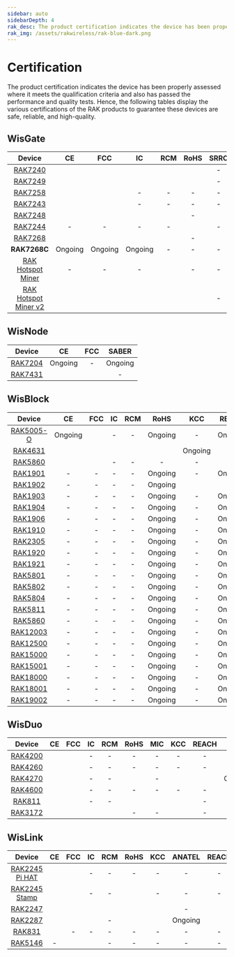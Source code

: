 ```yaml
---
sidebar: auto
sidebarDepth: 4
rak_desc: The product certification indicates the device has been properly assessed where it meets the qualification criteria and also has passed the performance and quality tests. Hence, the following tables display the various certifications of the RAK products to guarantee these devices are safe, reliable, and high-quality.
rak_img: /assets/rakwireless/rak-blue-dark.png
---
```


# Certification

The product certification indicates the device has been properly assessed where it meets the qualification criteria and also has passed the performance and quality tests. Hence, the following tables display the various certifications of the RAK products to guarantee these devices are safe, reliable, and high-quality.

## WisGate

|                                                  Device                                                       |                                                           CE                                                               |                                                          FCC                                                                |                                                 IC                                                               |                                                               RCM                                                               |                                                                   RoHS                                                                   |                                              SRRC                                               |   MIC   |                                                            KCC                                                            |  OFCA   |                                                                IMDA                                                       |                                                         ANATEL                                                          |                                              Ukraine                                               |                                                            IP67                                                            |                                                                 UKCA                                                            |                                                              REACH                                                      |     JRL    |      EAC     |       FAC     |       FSB     |     SUBTEL    |      NOM      |     IFETEL    |      BSMI     |                                                        NCC                                                                     |       MIC     |                                                            ERP                                                                            |                                                         NTC                                                             |       RAC     |      FSS      |     SABER     |     METI      |      
| :-----------------------------------------------------------------------------------------------------------: | :------------------------------------------------------------------------------------------------------------------------: | :-------------------------------------------------------------------------------------------------------------------------: | :--------------------------------------------------------------------------------------------------------------: | :-----------------------------------------------------------------------------------------------------------------------------: | :--------------------------------------------------------------------------------------------------------------------------------------: | :---------------------------------------------------------------------------------------------: | :-----: | :-----------------------------------------------------------------------------------------------------------------------: | :-----: | :-----------------------------------------------------------------------------------------------------------------------: | :---------------------------------------------------------------------------------------------------------------------: | :------------------------------------------------------------------------------------------------: | :------------------------------------------------------------------------------------------------------------------------: | :-----------------------------------------------------------------------------------------------------------------------------: | :---------------------------------------------------------------------------------------------------------------------: | :--------: | :----------: | :-----------: | :-----------: | :-----------: | :-----------: | :-----------: | :-----------: | :----------------------------------------------------------------------------------------------------------------------------: | :-----------: | :---------------------------------------------------------------------------------------------------------------------------------------: | :----------------------------------------------------------------------------------------------------------------------:| :-----------: | :-----------: | :-----------: | :-----------: |
|           <a href="/Product-Categories/WisGate/RAK7240/Overview/" target="_blank"> RAK7240 </a>               |           [](https://downloads.rakwireless.com/LoRa/RAK7240/Certification-Report/RAK7240_CE_Certificate.zip)               |          [](https://downloads.rakwireless.com/LoRa/RAK7240/Certification-Report/RAK7240_FCC_Certificate.zip)                | [](https://downloads.rakwireless.com/LoRa/RAK7240/Certification-Report/RAK7249_RAK7240_IC_Cert.pdf)              |               [](https://downloads.rakwireless.com/LoRa/RAK7240/Certification-Report/RAK7240-RCM_Test_Report.zip)               |              [](https://downloads.rakwireless.com/LoRa/RAK7240/Certification-Report/RAK-ROHS-ATL202011241747R01-Report.pdf)              |                                                -                                                |    -    |                                                             -                                                             |    -    |                                                                -                                                          | [](https://downloads.rakwireless.com/LoRa/RAK7240/Certification-Report/RAK7240_Anatel_Certificado%2017194-20-10145.pdf) |                                                 -                                                  |                                                             -                                                              |                                                                  -                                                              |                                                                -                                                        |      -     |       -      |       -       |       -       |       -       |       -       |       -       |       -       |                                                       -                                                                        |       -       |                                                             -                                                                             |                                                         -                                                               |       -       |       -       |       -       |       -       |   
|           <a href="/Product-Categories/WisGate/RAK7249/Overview/" target="_blank"> RAK7249 </a>               | [](https://downloads.rakwireless.com/LoRa/DIY-Gateway-RAK7249/Certification-Report/RAK7249_RED%28CE%29_Certificate.zip)    |    [](https://downloads.rakwireless.com/LoRa/DIY-Gateway-RAK7249/Certification-Report/RAK7249_FCC_Certificate.zip)          |[](https://downloads.rakwireless.com/LoRa/DIY-Gateway-RAK7249/Certification-Report/RAK7249_RAK7240_IC_Cert.pdf)   |         [](https://downloads.rakwireless.com/LoRa/DIY-Gateway-RAK7249/Certification-Report/RAK7249-RCM_Test_Report.zip)         |      [](https://downloads.rakwireless.com/LoRa/DIY-Gateway-RAK7249/Certification-Report/RAK7249-ROHS-ATL20191105773R01-Report.pdf)       |                                                -                                                |    -    |                                                             -                                                             |    -    |                                                                -                                                          |                                                            -                                                            |                                                 -                                                  | [](https://downloads.rakwireless.com/LoRa/DIY-Gateway-RAK7249/Certification-Report/RAK7249_Enclosure_IP67_Test_Report.pdf) |                                                                  -                                                              |                                                                -                                                        |      -     |    Ongoing   |    Ongoing    |    Ongoing    |       -       |       -       |       -       |       -       |                                                       -                                                                        |       -       |                                                             -                                                                             |                                                         -                                                               |     Ongoing   |     Ongoing   |       -       |       -       |    
|           <a href="/Product-Categories/WisGate/RAK7258/Overview/" target="_blank"> RAK7258 </a>               |    [](https://downloads.rakwireless.com/LoRa/Indoor-Gateway-RAK7258/Certification-Report/RAK7258_CE_Certificate.zip)       |  [](https://downloads.rakwireless.com/LoRa/Indoor-Gateway-RAK7258/Certification-Report/RAK7258_FCC_Certificate.zip)         |                                                  -                                                               |                                                                -                                                                |                                                                    -                                                                     |                                                -                                                |    -    | [](https://downloads.rakwireless.com/LoRa/Indoor-Gateway-RAK7258/Certification-Report/RAK7258%20_%20KC_certification.pdf) |    -    |                                                                -                                                          |                                                            -                                                            |                                                 -                                                  |                                                             -                                                              |                                                                  -                                                              |                                                                -                                                        |      -     |       -      |       -       |       -       |       -       |       -       |       -       |       -       |                                                       -                                                                        |       -       |                                                             -                                                                             |                                                         -                                                               |       -       |       -       |     Ongoing   |       -       |  
|           <a href="/Product-Categories/WisGate/RAK7243/Overview/" target="_blank"> RAK7243 </a>               |  [](https://downloads.rakwireless.com/LoRa/Pilot-Gateway-Pro-RAK7243/Certification-Report/RAK7243_CE_Certificate.zip)      | [](https://downloads.rakwireless.com/LoRa/Pilot-Gateway-Pro-RAK7243/Certification-Report/RAK7243_FCC_Certificate.zip)       |                                                  -                                                               |                                                                -                                                                |                                                                    -                                                                     |                                                -                                                |    -    |                                                             -                                                             |    -    |                                                                -                                                          |                                                            -                                                            |                                                 -                                                  |                                                             -                                                              |                                                                  -                                                              |                                                                -                                                        |      -     |       -      |       -       |       -       |       -       |       -       |       -       |       -       |                                                       -                                                                        |       -       |                                                             -                                                                             |                                                         -                                                               |       -       |       -       |       -       |       -       |
|           <a href="/Product-Categories/WisGate/RAK7248/Overview/" target="_blank"> RAK7248 </a>               |              [](https://downloads.rakwireless.com/LoRa/RAK7248/Certification/RAK7248_CE_Certification.zip)                 |            [](https://downloads.rakwireless.com/LoRa/RAK7248/Certification/RAK7248_FCC_Certification.zip)                   |    [](https://downloads.rakwireless.com/LoRa/RAK7248/Certification/RAK7248_IC_Certification.zip)                 | [](https://downloads.rakwireless.com/LoRa/RAK7248/Certification/RAK7248_RCM_Certification.rar)                                  |                                                                    -                                                                     | [](https://downloads.rakwireless.com/LoRa/RAK7248/Certification/RAK7248_SRRC_certification.zip) |    -    |                                                          Ongoing                                                          | Ongoing | [](https://downloads.rakwireless.com/LoRa/RAK7248/Certification/RAK7248_IMDA_Certification.zip)                           |                                                            -                                                            | [](https://downloads.rakwireless.com/LoRa/RAK7248/Certification/RAK7248_Ukraine_Certification.rar) |                                                             -                                                              |                                                                  -                                                              |                                                                -                                                        |      -     |       -      |       -       |       -       |       -       |       -       |       -       |       -       |                                                       -                                                                        |       -       |                                                             -                                                                             |                                                         -                                                               |       -       |       -       |       -       |       -       |
|           <a href="/Product-Categories/WisGate/RAK7244/Overview/" target="_blank"> RAK7244 </a>               |                                                            -                                                               |                                                           -                                                                 |                                                  -                                                               |                                                                -                                                                | [](https://downloads.rakwireless.com/LoRa/Developer-LoRaWAN-Gateway-RAK7244%26RAK7244P/Certification/ROHS-ATL202012091807R01-Report.pdf) |                                                -                                                |    -    |                                                             -                                                             |    -    |                                                                -                                                          |                                                            -                                                            |                                                 -                                                  |                                                             -                                                              |                                                                  -                                                              |                                                                -                                                        |      -     |       -      |       -       |       -       |       -       |       -       |       -       |       -       |                                                       -                                                                        |       -       |                                                             -                                                                             |                                                         -                                                               |       -       |       -       |       -       |       -       |
|           <a href="/Product-Categories/WisGate/RAK7268/Overview/" target="_blank"> RAK7268 </a>               |               [](https://downloads.rakwireless.com/LoRa/RAK7268/Certification/RAK7268RAK7268C_CE_Cert.zip)                 |            [](https://downloads.rakwireless.com/LoRa/RAK7268/Certification/RAK7268_FCC_cert.zip)                            |         [](https://downloads.rakwireless.com/LoRa/RAK7268/Certification/RAK7268_IC_cert.zip)                     |                   [](https://downloads.rakwireless.com/LoRa/RAK7268/Certification/RCM%C2%A0cert_RAK7268%26RAK7268C.pdf)         |                                                                    -                                                                     |   [](https://downloads.rakwireless.com/LoRa/RAK7268/Certification/RAK7268_SRRC.pdf)             |    -    |          [](https://downloads.rakwireless.com/LoRa/RAK7268/Certification/RAK7268_RAK7268C_KC%20certification.pdf)         |    -    |                                                                -                                                          |                    [](https://downloads.rakwireless.com/LoRa/RAK7268/Certification/RAK7268_ANATEL_cert.zip)             |                                                 -                                                  |                                                             -                                                              |                                                                  -                                                              |                                                                -                                                        |      -     |       -      |       -       |       -       |       -       |       -       |       -       |       -       |                                                       -                                                                        |       -       |                                                             -                                                                             |                                                         -                                                               |       -       |       -       |       -       |       -       |
|                                               **RAK7268C**                                                    |                                                         Ongoing                                                            |                                                        Ongoing                                                              |                                               Ongoing                                                            |                                                                -                                                                |                                                                    -                                                                     |                                                -                                                |    -    |                                                             -                                                             |    -    |                                                                -                                                          |                                                            -                                                            |                                                 -                                                  |                                                             -                                                              |                                                                  -                                                              |                                                                -                                                        |      -     |       -      |       -       |       -       |       -       |       -       |       -       |       -       |                                                       -                                                                        |       -       |                                                             -                                                                             |                                                         -                                                               |       -       |       -       |       -       |       -       | 
| <a href="/Product-Categories/WisGate/RAK-Hotspot-Miner/Overview/" target="_blank"> RAK Hotspot Miner </a>     |                                                            -                                                               |                                                           -                                                                 |                                                  -                                                               | [](https://downloads.rakwireless.com/LoRa/RAK_Hotspot_Miner/Certification/RAK7248_HotspotMinerV2.0_RCM_Certification.pdf)       |                                                                    -                                                                     |                                                -                                                |    -    |[](https://downloads.rakwireless.com/LoRa/RAK_Hotspot_Miner/Certification/RAK7248_HotspotMinerV2.0_KC_Certification.pdf)   |    -    |                                                                -                                                          |                                                            -                                                            |                                                 -                                                  |                                                             -                                                              |                                                                  -                                                              |                                                                -                                                        |      -     |       -      |       -       |       -       |       -       |       -       |       -       |       -       |                                                       -                                                                        |       -       |                                                             -                                                                             |                                                         -                                                               |       -       |       -       |       -       |       -       |
| <a href="/Product-Categories/WisGate/RAK-Hotspot-Miner-v2/Overview/" target="_blank"> RAK Hotspot Miner v2</a>| [](https://downloads.rakwireless.com/LoRa/RAK_Hotspot_Miner/Certification/RAK7248_HotspotMinerV2.0_CE_Certification.pdf)   | [](https://downloads.rakwireless.com/LoRa/RAK_Hotspot_Miner/Certification/RAK7248_HotspotMinerV2.0_FCC_Certification.pdf)   |[](https://downloads.rakwireless.com/LoRa/RAK_Hotspot_Miner/Certification/RAK7248_HotspotMinerV2.0_IC_Report.pdf) | [](https://downloads.rakwireless.com/LoRa/RAK_Hotspot_Miner/Certification/RAK7248_HotspotMinerV2.0_RCM_Certification.pdf)       |  [](https://downloads.rakwireless.com/LoRa/RAK_Hotspot_Miner/Certification/RAK7248_HotspotMinerV2.0_CE__ROHS_REPORT.pdf)                 |                                                -                                                | Ongoing |[](https://downloads.rakwireless.com/LoRa/RAK_Hotspot_Miner/Certification/RAK7248_HotspotMinerV2.0_KC_Certification.pdf)    |    -    |[](https://downloads.rakwireless.com/LoRa/RAK_Hotspot_Miner/Certification/RAK7248_HotspotMinerV2.0_IMDA_Certification.zip) |                                                            -                                                            |                                                 -                                                  |                                                             -                                                               | [](https://downloads.rakwireless.com/LoRa/RAK_Hotspot_Miner/Certification/RAK7248_HotspotMinerV2.0_UKCA_Certification.pdf)     | [](https://downloads.rakwireless.com/LoRa/RAK_Hotspot_Miner/Certification/RAK7248_HotspotMinerV2.0_CE_REACH_REPORT.PDF) |   Ongoing  |       -      |       -       |       -       |    Ongoing    |    Ongoing    |    Ongoing    |    Ongoing    | [](https://downloads.rakwireless.com/LoRa/RAK_Hotspot_Miner/Certification/RAK7248_HotspotMinerV2.0_NCC_Certification.pdf)      |    Ongoing    |         [](https://downloads.rakwireless.com/LoRa/RAK_Hotspot_Miner/Certification/RAK7248_HotspotMinerV2.0_ERP_Certification.pdf)         |[](https://downloads.rakwireless.com/LoRa/RAK_Hotspot_Miner/Certification/RAK7248_HotspotMinerV2.0_NTC_Certification.jpg)|       -       |       -       |       -       |     Ongoing   |



## WisNode

|                                        Device                                         |                                                 CE                                                 |                                                 FCC                                                 |    SABER    | 
| :-----------------------------------------------------------------------------------: | :------------------------------------------------------------------------------------------------: | :-------------------------------------------------------------------------------------------------: | :---------: |
| <a href="/Product-Categories/WisNode/RAK7204/Overview/" target="_blank"> RAK7204 </a> |                                              Ongoing                                               |                                                  -                                                  |   Ongoing   |
| <a href="/Product-Categories/WisNode/RAK7431/Overview/" target="_blank"> RAK7431 </a> | [](https://downloads.rakwireless.com/LoRa/RAK7431/Certification-Report/RAK7431_CE_Certificate.zip) | [](https://downloads.rakwireless.com/LoRa/RAK7431/Certification-Report/RAK7431_FCC_Certificate.zip) |      -      |



## WisBlock

|                                           Device                                           |                                              CE                                               |                                                                               FCC                                                                               |                                                   IC                                                   |                                          RCM                                          |                                               RoHS                                               |   KCC   |  REACH  |                                                                           EMC                                                                            |                                                 KC                                                 |
| :----------------------------------------------------------------------------------------: | :-------------------------------------------------------------------------------------------: | :-------------------------------------------------------------------------------------------------------------------------------------------------------------: | :----------------------------------------------------------------------------------------------------: | :-----------------------------------------------------------------------------------: | :----------------------------------------------------------------------------------------------: | :-----: | :-----: | :------------------------------------------------------------------------------------------------------------------------------------------------------: | :------------------------------------------------------------------------------------------------: |
| <a href="/Product-Categories/WisBlock/RAK5005-O/Overview/" target="_blank"> RAK5005-O </a> |                                            Ongoing                                            | [](https://downloads.rakwireless.com/LoRa/WisBlock/RAK5005-O/Certification/RSZ201124006-EM-00%C2%A0FCC%C2%A0Part%C2%A015B%C2%A0SDoC%26ICES-003%C2%A0Report.pdf) |                                                   -                                                    |                                           -                                           |                                             Ongoing                                              |    -    | Ongoing | [](https://downloads.rakwireless.com/LoRa/WisBlock/RAK5005-O/Certification/RSZ201124006-EM-01%20EN%2055032%26EN%2055035%26EN%2061000%20EMC%20Report.pdf) |                                                 -                                                  |
|   <a href="/Product-Categories/WisBlock/RAK4631/Overview/" target="_blank"> RAK4631 </a>   |  [](https://downloads.rakwireless.com/LoRa/RAK4630/Certification/RAK4630RAK4631_CE_Cert.zip)  |                                  [](https://downloads.rakwireless.com/LoRa/RAK4630/Certification/RAK4630RAK4631_FCC_Cert.zip)                                   | [](https://downloads.rakwireless.com/LoRa/WisBlock/RAK4631/Certification/RAK4631_IC_Certification.pdf) | [](https://downloads.rakwireless.com/LoRa/RAK4630/Certification/RAK4630_RCM_cert.pdf) | [](https://downloads.rakwireless.com/LoRa/RAK4630/Certification/RAK4630RAK4631rohs%20report.pdf) | Ongoing |    -    |                                                                            -                                                                             | [](https://downloads.rakwireless.com/LoRa/RAK4630/Certification/RAK4630RAK4631_KC_certificate.pdf) |
|   <a href="/Product-Categories/WisBlock/RAK5860/Overview/" target="_blank"> RAK5860 </a>   | [](https://downloads.rakwireless.com/LoRa/WisBlock/RAK5860/Certification/RAK5860_CE_Cert.zip) |               [](https://downloads.rakwireless.com/LoRa/WisBlock/RAK5860/Certification/Shenzhen%20Rakwireless%202AF6B-RAK5860%20FCC%20Grant.pdf)                |                                                   -                                                    |                                           -                                           |                                                -                                                 |    -    |    -    |                                                                            -                                                                             |                                                 -                                                  |
|   <a href="/Product-Categories/WisBlock/RAK1901/Overview/" target="_blank"> RAK1901 </a>   |                                               -                                               |                                                                                -                                                                                |                                                   -                                                    |                                           -                                           |                                             Ongoing                                              |    -    | Ongoing |                                                                            -                                                                             |                                                 -                                                  |
|   <a href="/Product-Categories/WisBlock/RAK1902/Overview/" target="_blank"> RAK1902 </a>   |                                               -                                               |                                                                                -                                                                                |                                                   -                                                    |                                           -                                           |                                             Ongoing                                              |         |    -    |                                                                         Ongoing                                                                          |                                                 -                                                  |
|   <a href="/Product-Categories/WisBlock/RAK1903/Overview/" target="_blank"> RAK1903 </a>   |                                               -                                               |                                                                                -                                                                                |                                                   -                                                    |                                           -                                           |                                             Ongoing                                              |    -    | Ongoing |                                                                            -                                                                             |                                                 -                                                  |
|   <a href="/Product-Categories/WisBlock/RAK1904/Overview/" target="_blank"> RAK1904 </a>   |                                               -                                               |                                                                                -                                                                                |                                                   -                                                    |                                           -                                           |                                             Ongoing                                              |    -    | Ongoing |                                                                            -                                                                             |                                                 -                                                  |
|   <a href="/Product-Categories/WisBlock/RAK1906/Overview/" target="_blank"> RAK1906 </a>   |                                               -                                               |                                                                                -                                                                                |                                                   -                                                    |                                           -                                           |                                             Ongoing                                              |    -    | Ongoing |                                                                            -                                                                             |                                                 -                                                  |
|   <a href="/Product-Categories/WisBlock/RAK1910/Overview/" target="_blank"> RAK1910 </a>   |                                               -                                               |                                                                                -                                                                                |                                                   -                                                    |                                           -                                           |                                             Ongoing                                              |    -    | Ongoing |                                                                            -                                                                             |                                                 -                                                  |
|   <a href="/Product-Categories/WisBlock/RAK2305/Overview/" target="_blank"> RAK2305 </a>   |                                               -                                               |                                                                                -                                                                                |                                                   -                                                    |                                           -                                           |                                             Ongoing                                              |    -    | Ongoing |                                                                            -                                                                             |                                                 -                                                  |
|   <a href="/Product-Categories/WisBlock/RAK1920/Overview/" target="_blank"> RAK1920 </a>   |                                               -                                               |                                                                                -                                                                                |                                                   -                                                    |                                           -                                           |                                             Ongoing                                              |    -    | Ongoing |                                                                            -                                                                             |                                                 -                                                  |
|   <a href="/Product-Categories/WisBlock/RAK1921/Overview/" target="_blank"> RAK1921 </a>   |                                               -                                               |                                                                                -                                                                                |                                                   -                                                    |                                           -                                           |                                             Ongoing                                              |    -    | Ongoing |                                                                            -                                                                             |                                                 -                                                  |
|   <a href="/Product-Categories/WisBlock/RAK5801/Overview/" target="_blank"> RAK5801 </a>   |                                               -                                               |                                                                                -                                                                                |                                                   -                                                    |                                           -                                           |                                             Ongoing                                              |    -    | Ongoing |                                                                            -                                                                             |                                                 -                                                  |
|   <a href="/Product-Categories/WisBlock/RAK5802/Overview/" target="_blank"> RAK5802 </a>   |                                               -                                               |                                                                                -                                                                                |                                                   -                                                    |                                           -                                           |                                             Ongoing                                              |    -    | Ongoing |                                                                            -                                                                             |                                                 -                                                  |
|   <a href="/Product-Categories/WisBlock/RAK5804/Overview/" target="_blank"> RAK5804 </a>   |                                               -                                               |                                                                                -                                                                                |                                                   -                                                    |                                           -                                           |                                             Ongoing                                              |    -    | Ongoing |                                                                            -                                                                             |                                                 -                                                  |
|   <a href="/Product-Categories/WisBlock/RAK5811/Overview/" target="_blank"> RAK5811 </a>   |                                               -                                               |                                                                                -                                                                                |                                                   -                                                    |                                           -                                           |                                             Ongoing                                              |    -    | Ongoing |                                                                            -                                                                             |                                                 -                                                  |
|   <a href="/Product-Categories/WisBlock/RAK5860/Overview/" target="_blank"> RAK5860 </a>   |                                               -                                               |                                                                                -                                                                                |                                                   -                                                    |                                           -                                           |                                             Ongoing                                              |    -    | Ongoing |                                                                            -                                                                             |                                                 -                                                  |
|  <a href="/Product-Categories/WisBlock/RAK12003/Overview/" target="_blank"> RAK12003 </a>  |                                               -                                               |                                                                                -                                                                                |                                                   -                                                    |                                           -                                           |                                             Ongoing                                              |    -    | Ongoing |                                                                            -                                                                             |                                                 -                                                  |
|  <a href="/Product-Categories/WisBlock/RAK12500/Overview/" target="_blank"> RAK12500 </a>  |                                               -                                               |                                                                                -                                                                                |                                                   -                                                    |                                           -                                           |                                             Ongoing                                              |    -    | Ongoing |                                                                            -                                                                             |                                                 -                                                  |
|  <a href="/Product-Categories/WisBlock/RAK15000/Overview/" target="_blank"> RAK15000 </a>  |                                               -                                               |                                                                                -                                                                                |                                                   -                                                    |                                           -                                           |                                             Ongoing                                              |    -    | Ongoing |                                                                            -                                                                             |                                                 -                                                  |
|  <a href="/Product-Categories/WisBlock/RAK15001/Overview/" target="_blank"> RAK15001 </a>  |                                               -                                               |                                                                                -                                                                                |                                                   -                                                    |                                           -                                           |                                             Ongoing                                              |    -    | Ongoing |                                                                            -                                                                             |                                                 -                                                  |
|  <a href="/Product-Categories/WisBlock/RAK18000/Overview/" target="_blank"> RAK18000 </a>  |                                               -                                               |                                                                                -                                                                                |                                                   -                                                    |                                           -                                           |                                             Ongoing                                              |    -    | Ongoing |                                                                            -                                                                             |                                                 -                                                  |
|  <a href="/Product-Categories/WisBlock/RAK18001/Overview/" target="_blank"> RAK18001 </a>  |                                               -                                               |                                                                                -                                                                                |                                                   -                                                    |                                           -                                           |                                             Ongoing                                              |    -    | Ongoing |                                                                            -                                                                             |                                                 -                                                  |
|  <a href="/Product-Categories/WisBlock/RAK19002/Overview/" target="_blank"> RAK19002 </a>  |                                               -                                               |                                                                                -                                                                                |                                                   -                                                    |                                           -                                           |                                             Ongoing                                              |    -    | Ongoing |                                                                            -                                                                             |                                                 -                                                  |



## WisDuo

|                                           Device                                            |                                                         CE                                                         |                                                    FCC                                                     |                                              IC                                               |   RCM   |                                                    RoHS                                                     |                                                    MIC                                                     |                                                     KCC                                                      |                                                     REACH                                                     |   JRL   |   EMC   |                                              UKCA                                               |
| :-----------------------------------------------------------------------------------------: | :----------------------------------------------------------------------------------------------------------------: | :--------------------------------------------------------------------------------------------------------: | :-------------------------------------------------------------------------------------------: | :-----: | :---------------------------------------------------------------------------------------------------------: | :--------------------------------------------------------------------------------------------------------: | :----------------------------------------------------------------------------------------------------------: | :-----------------------------------------------------------------------------------------------------------: | :-----: | :-----: | :---------------------------------------------------------------------------------------------: |
| <a href="/Product-Categories/WisDuo/RAK4200-Module/Overview/" target="_blank"> RAK4200 </a> |        [](https://downloads.rakwireless.com/LoRa/RAK4200/Certification-Report/RAK4200H_CE_Certificate.zip)         |   [](https://downloads.rakwireless.com/LoRa/RAK4200/Certification-Report/RAK4200_FCC_certification.zip)    |                                               -                                               |    -    |                                                      -                                                      |                                                     -                                                      |                                                      -                                                       |                                                       -                                                       |    -    |    -    |                                                -                                                |
| <a href="/Product-Categories/WisDuo/RAK4260-Module/Overview/" target="_blank"> RAK4260 </a> | [](https://downloads.rakwireless.com/LoRa/RAK4260/Certification-Report/RAK4260H-CE-ATL20191108787-Certificate.pdf) | [](https://downloads.rakwireless.com/LoRa/RAK4260/Certification-Report/RAK4260H-FCC-2AF6B-Certificate.pdf) |                                               -                                               |    -    |                                                      -                                                      |                                                     -                                                      |                                                      -                                                       |                                                       -                                                       |    -    |    -    |                                                -                                                |
| <a href="/Product-Categories/WisDuo/RAK4270-Module/Overview/" target="_blank"> RAK4270 </a> |           [](https://downloads.rakwireless.com/LoRa/RAK4270/Certification-Report/CE%20Certification.zip)           |      [](https://downloads.rakwireless.com/LoRa/RAK4270/Certification-Report/FCC%20Certification.zip)       |                                               -                                               |    -    |     [](https://downloads.rakwireless.com/LoRa/RAK4270/Certification-Report/RoHS%20168304609a%20001.pdf)     |                                                     -                                                      |      [](https://downloads.rakwireless.com/LoRa/RAK4270/Certification-Report/RAK4270%28H%29_KC_cert.pdf)      | [](https://downloads.rakwireless.com/LoRa/RAK4270/Certification-Report/REACH%20168304609b%20001-212SVHCs.pdf) | Ongoing | Ongoing |                                                -                                                |
| <a href="/Product-Categories/WisDuo/RAK4600-Module/Overview/" target="_blank"> RAK4600 </a> |         [](https://downloads.rakwireless.com/LoRa/RAK4600/Certification/RAK4600%20CE%20Certification.zip)          |     [](https://downloads.rakwireless.com/LoRa/RAK4600/Certification/RAK4600%20FCC%20Certification.zip)     |                                               -                                               |    -    |                                                      -                                                      |                                                     -                                                      |                                                      -                                                       |                                                       -                                                       |    -    |    -    |                                                -                                                |
|  <a href="/Product-Categories/WisDuo/RAK811-Module/Overview/" target="_blank"> RAK811 </a>  |       [](https://downloads.rakwireless.com/LoRa/RAK811/Certification_Report/RAK811%20CE%20Certification.rar)       | [](https://downloads.rakwireless.com/LoRa/RAK811/Certification_Report/RAK811%C2%A0FCC%20Certification.rar) |                                               -                                               |    -    | [](https://downloads.rakwireless.com/LoRa/RAK811/Certification_Report/RAK811%C2%A0ROSH%20Certification.rar) | [](https://downloads.rakwireless.com/LoRa/RAK811/Certification_Report/RAK811%C2%A0MIC%20Certification.rar) | [](https://downloads.rakwireless.com/LoRa/RAK811/Certification_Report/RAK811_KCC%C2%A0%28Certificate%29.pdf) |                                                       -                                                       |    -    |    -    |                                                -                                                |
| <a href="/Product-Categories/WisDuo/RAK3172-Module/Overview/" target="_blank"> RAK3172 </a> |           [](https://downloads.rakwireless.com/LoRa/RAK3172/Certification/RAK3172_CE_certification.pdf)            |       [](https://downloads.rakwireless.com/LoRa/RAK3172/Certification/RAK3172_FCC_certification.zip)       | [](https://downloads.rakwireless.com/LoRa/RAK3172/Certification/RAK3172_ISED_Certificate.pdf) | [](https://downloads.rakwireless.com/LoRa/RAK3172/Certification/RAK3172_RCM_certification.pdf) |                                                      -                                                      |                                                     -                                                      |        [](https://downloads.rakwireless.com/LoRa/RAK3172/Certification/RAK3172_KC_Certification.pdf)         |                                                       -                                                       |    -    |    -    | [](https://downloads.rakwireless.com/LoRa/RAK3172/Certification/RAK3172_UKCA_certification.pdf) |


## WisLink

|                                                  Device                                                   |                                                               CE                                                                |                                                                           FCC                                                                           |                                                       IC                                                        |                                                             RCM                                                             |                                                               RoHS                                                               |                                                      KCC                                                      | ANATEL  |                                                               REACH                                                               |
| :-------------------------------------------------------------------------------------------------------: | :-----------------------------------------------------------------------------------------------------------------------------: | :-----------------------------------------------------------------------------------------------------------------------------------------------------: | :-------------------------------------------------------------------------------------------------------------: | :-------------------------------------------------------------------------------------------------------------------------: | :------------------------------------------------------------------------------------------------------------------------------: | :-----------------------------------------------------------------------------------------------------------: | :-----: | :-------------------------------------------------------------------------------------------------------------------------------: |
|    <a href="/Product-Categories/WisLink/RAK2245-Pi-HAT/Overview/" target="_blank"> RAK2245 Pi HAT </a>    |        [](https://downloads.rakwireless.com/LoRa/RAK2245-Pi-HAT/Certification-Report/RAK2245_Pi_HAT_CE_Certificate.zip)         |                    [](https://downloads.rakwireless.com/LoRa/RAK2245-Pi-HAT/Certification-Report/RAK2245_Pi_HAT_FCC_Certificate.zip)                    |                                                        -                                                        |                                                              -                                                              |                                                                -                                                                 |                                                       -                                                       |    -    |                                                                 -                                                                 |
| <a href="/Product-Categories/WisLink/RAK2245-Stamp-Edition/Overview/" target="_blank"> RAK2245 Stamp </a> |               [](https://downloads.rakwireless.com/LoRa/RAK2245/Certification-Report/RAK2245_CE_Certificate.zip)                |                           [](https://downloads.rakwireless.com/LoRa/RAK2245/Certification-Report/RAK2245_FCC_Certificate.zip)                           |                                                        -                                                        |                                                              -                                                              |            [](https://downloads.rakwireless.com/LoRa/RAK2245/Certification-Report/ROHS-ATL202012091808R01-Report.pdf)            |                                                       -                                                       |    -    |                                                                 -                                                                 |
|           <a href="/Product-Categories/WisLink/RAK2247/Overview/" target="_blank"> RAK2247 </a>           |              [](https://downloads.rakwireless.com/LoRa/RAK2247-Mini-PCIe/Certification-Report/RAK2247_CE_CERT.zip)              | [](https://downloads.rakwireless.com/LoRa/RAK2247-Mini-PCIe/Certification-Report/Shenzhen%20Rakwireless%202AF6B-RAK2247%20FCC%20Grant%20%28C2PC%29.pdf) | [](https://downloads.rakwireless.com/LoRa/RAK2247-Mini-PCIe/Certification-Report/RAK2247_IC_certificate%20.zip) | [](https://downloads.rakwireless.com/LoRa/RAK2247-Mini-PCIe/Certification-Report/RAK2247-RCM-Declaration-of-Conformity.pdf) | [](https://downloads.rakwireless.com/LoRa/RAK2247-Mini-PCIe/Certification-Report/RAK2247_rohs_SZX20-030350-01_EC_21312990_F.PDF) | [](https://downloads.rakwireless.com/LoRa/RAK2247-Mini-PCIe/Certification-Report/RAK2247_KC_Certificate.zip)  |    -    | [](https://downloads.rakwireless.com/LoRa/RAK2247-Mini-PCIe/Certification-Report/RAK2247_reach_SZX20-030354-02_EC_21312991_F.pdf) |
|           <a href="/Product-Categories/WisLink/RAK2287/Overview/" target="_blank"> RAK2287 </a>           |           [](https://downloads.rakwireless.com/LoRa/RAK2287-Mini-PCIe/Certification/RAK2287%20CE%20certification.zip)           |                      [](https://downloads.rakwireless.com/LoRa/RAK2287-Mini-PCIe/Certification/RAK2287%20FCC%20certification.zip)                       |   [](https://downloads.rakwireless.com/LoRa/RAK2287-Mini-PCIe/Certification/RAK2287%20IC%20certification.zip)   |                                                              -                                                              |            [](https://downloads.rakwireless.com/LoRa/RAK2287-Mini-PCIe/Certification-Report/2287%20rohs%20report.pdf)            | [](https://downloads.rakwireless.com/LoRa/RAK2287-Mini-PCIe/Certification-Report/RAK2287_KCC_Certificate.zip) | Ongoing |            [](https://downloads.rakwireless.com/LoRa/RAK2287-Mini-PCIe/Certification-Report/2287%20reach%20report.pdf)            |
|            <a href="/Product-Categories/WisLink/RAK831/Overview/" target="_blank"> RAK831 </a>            | [](https://downloads.rakwireless.com/LoRa/RAK831-LoRa-Gateway/Certification-Report/CE%20Label%20and%20Label%20location_RED.pdf) |                                                                            -                                                                            |                                                        -                                                        |                                                              -                                                              |                                                                -                                                                 |                                                       -                                                       |    -    |                                                                 -                                                                 |
|           <a href="/Product-Categories/WisLink/RAK5146/Overview/" target="_blank"> RAK5146 </a>           |                                                                -                                                                |                             [](https://downloads.rakwireless.com/LoRa/RAK5146/Certification/RAK5146_FCC_Certification.zip)                              |          [](https://downloads.rakwireless.com/LoRa/RAK5146/Certification/RAK5146_IC_Certification.pdf)          |                                                              -                                                              |                                                                -                                                                 |                                                       -                                                       |    -    |                                                                 -                                                                 |

